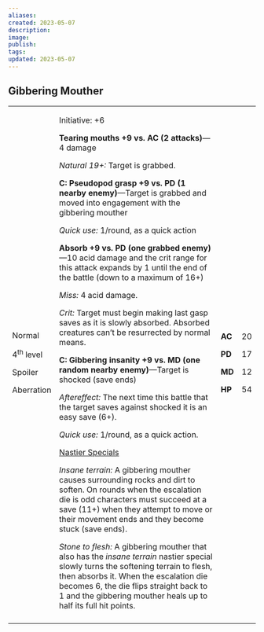 ```yaml
---
aliases: 
created: 2023-05-07
description: 
image: 
publish: 
tags: 
updated: 2023-05-07
---
```


## Gibbering Mouther

<table>
<colgroup>
<col style="width: 16%" />
<col style="width: 72%" />
<col style="width: 5%" />
<col style="width: 5%" />
</colgroup>
<tbody>
<tr class="odd">
<td><p>Normal</p>
<p>4<sup>th</sup> level</p>
<p>Spoiler</p>
<p>Aberration</p></td>
<td><p>Initiative: +6</p>
<p><strong>Tearing mouths +9 vs. AC (2 attacks)</strong>—4 damage</p>
<p><em>Natural 19+:</em> Target is grabbed.</p>
<p><strong>C: Pseudopod grasp +9 vs. PD (1 nearby enemy)</strong>—Target
is grabbed and moved into engagement with the gibbering mouther</p>
<p><em>Quick use:</em> 1/round, as a quick action</p>
<p><strong>Absorb +9 vs. PD (one grabbed enemy)</strong>—10 acid damage
and the crit range for this attack expands by 1 until the end of the
battle (down to a maximum of 16+)</p>
<p><em>Miss:</em> 4 acid damage.</p>
<p><em>Crit:</em> Target must begin making last gasp saves as it is
slowly absorbed. Absorbed creatures can’t be resurrected by normal
means.</p>
<p><strong>C: Gibbering insanity +9 vs. MD (one random nearby
enemy)</strong>—Target is shocked (save ends)</p>
<p><em>Aftereffect:</em> The next time this battle that the target saves
against shocked it is an easy save (6+).</p>
<p><em>Quick use:</em> 1/round, as a quick action.</p>
<p><u>Nastier Specials</u></p>
<p><em>Insane terrain:</em> A gibbering mouther causes surrounding rocks
and dirt to soften. On rounds when the escalation die is odd characters
must succeed at a save (11+) when they attempt to move or their movement
ends and they become stuck (save ends).</p>
<p><em>Stone to flesh:</em> A gibbering mouther that also has the
<em>insane terrain</em> nastier special slowly turns the softening
terrain to flesh, then absorbs it. When the escalation die becomes 6,
the die flips straight back to 1 and the gibbering mouther heals up to
half its full hit points.</p></td>
<td><p><strong>AC</strong></p>
<p><strong>PD</strong></p>
<p><strong>MD</strong></p>
<p><strong>HP</strong></p></td>
<td><p>20</p>
<p>17</p>
<p>12</p>
<p>54</p></td>
</tr>
<tr class="even">
<td></td>
<td></td>
<td></td>
<td></td>
</tr>
</tbody>
</table>

